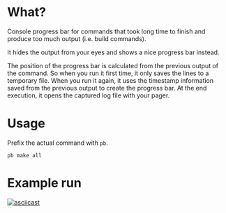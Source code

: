 # What?

Console progress bar for commands that took long time to finish and produce too much output (i.e. build commands).

It hides the output from your eyes and shows a nice progress bar instead.

The position of the progress bar is calculated from the previous output of the command.
So when you run it first time, it only saves the lines to a temporary file.
When you run it again, it uses the timestamp information saved from the previous output to create the progress bar.
At the end execution, it opens the captured log file with your pager.

# Usage

Prefix the actual command with `pb`.
```
pb make all
```

# Example run

[![asciicast](https://asciinema.org/a/RV1nMSEhxukhbbqPW9JebwaIO.svg)](https://asciinema.org/a/RV1nMSEhxukhbbqPW9JebwaIO)
